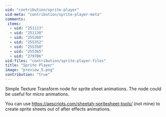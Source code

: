 ```yaml
---
uid: "contribution/sprite-player"
uid-meta: "contribution/sprite-player-meta"
comments: 
 items: 
  - uid: "251113"
  - uid: "251130"
  - uid: "255260"
  - uid: "255352"
  - uid: "255358"
  - uid: "255365"
  - uid: "279706"
uid-files: "contribution/sprite-player-files"
title: "Sprite Player"
image: "preview_5.png"
contribution: "true"
---
```


Simple Texture Transform node for sprite sheet animations. The node could be useful for micro animations.

You can use https://aescripts.com/sheetah-spritesheet-tools/ (not mine) to create sprite sheets out of after effects animations.